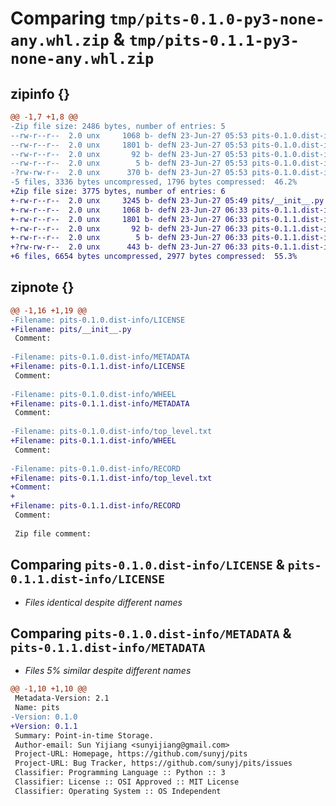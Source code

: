 # Comparing `tmp/pits-0.1.0-py3-none-any.whl.zip` & `tmp/pits-0.1.1-py3-none-any.whl.zip`

## zipinfo {}

```diff
@@ -1,7 +1,8 @@
-Zip file size: 2486 bytes, number of entries: 5
--rw-r--r--  2.0 unx     1068 b- defN 23-Jun-27 05:53 pits-0.1.0.dist-info/LICENSE
--rw-r--r--  2.0 unx     1801 b- defN 23-Jun-27 05:53 pits-0.1.0.dist-info/METADATA
--rw-r--r--  2.0 unx       92 b- defN 23-Jun-27 05:53 pits-0.1.0.dist-info/WHEEL
--rw-r--r--  2.0 unx        5 b- defN 23-Jun-27 05:53 pits-0.1.0.dist-info/top_level.txt
-?rw-rw-r--  2.0 unx      370 b- defN 23-Jun-27 05:53 pits-0.1.0.dist-info/RECORD
-5 files, 3336 bytes uncompressed, 1796 bytes compressed:  46.2%
+Zip file size: 3775 bytes, number of entries: 6
+-rw-r--r--  2.0 unx     3245 b- defN 23-Jun-27 05:49 pits/__init__.py
+-rw-r--r--  2.0 unx     1068 b- defN 23-Jun-27 06:33 pits-0.1.1.dist-info/LICENSE
+-rw-r--r--  2.0 unx     1801 b- defN 23-Jun-27 06:33 pits-0.1.1.dist-info/METADATA
+-rw-r--r--  2.0 unx       92 b- defN 23-Jun-27 06:33 pits-0.1.1.dist-info/WHEEL
+-rw-r--r--  2.0 unx        5 b- defN 23-Jun-27 06:33 pits-0.1.1.dist-info/top_level.txt
+?rw-rw-r--  2.0 unx      443 b- defN 23-Jun-27 06:33 pits-0.1.1.dist-info/RECORD
+6 files, 6654 bytes uncompressed, 2977 bytes compressed:  55.3%
```

## zipnote {}

```diff
@@ -1,16 +1,19 @@
-Filename: pits-0.1.0.dist-info/LICENSE
+Filename: pits/__init__.py
 Comment: 
 
-Filename: pits-0.1.0.dist-info/METADATA
+Filename: pits-0.1.1.dist-info/LICENSE
 Comment: 
 
-Filename: pits-0.1.0.dist-info/WHEEL
+Filename: pits-0.1.1.dist-info/METADATA
 Comment: 
 
-Filename: pits-0.1.0.dist-info/top_level.txt
+Filename: pits-0.1.1.dist-info/WHEEL
 Comment: 
 
-Filename: pits-0.1.0.dist-info/RECORD
+Filename: pits-0.1.1.dist-info/top_level.txt
+Comment: 
+
+Filename: pits-0.1.1.dist-info/RECORD
 Comment: 
 
 Zip file comment:
```

## Comparing `pits-0.1.0.dist-info/LICENSE` & `pits-0.1.1.dist-info/LICENSE`

 * *Files identical despite different names*

## Comparing `pits-0.1.0.dist-info/METADATA` & `pits-0.1.1.dist-info/METADATA`

 * *Files 5% similar despite different names*

```diff
@@ -1,10 +1,10 @@
 Metadata-Version: 2.1
 Name: pits
-Version: 0.1.0
+Version: 0.1.1
 Summary: Point-in-time Storage.
 Author-email: Sun Yijiang <sunyijiang@gmail.com>
 Project-URL: Homepage, https://github.com/sunyj/pits
 Project-URL: Bug Tracker, https://github.com/sunyj/pits/issues
 Classifier: Programming Language :: Python :: 3
 Classifier: License :: OSI Approved :: MIT License
 Classifier: Operating System :: OS Independent
```

